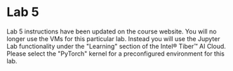 # Lab 5

Lab 5 instructions have been updated on the course website. You will no longer use the VMs for this particular lab. Instead you will use the Jupyter Lab functionality under the "Learning" section of the Intel® Tiber™ AI Cloud. Please select the "PyTorch" kernel for a preconfigured environment for this lab. 
